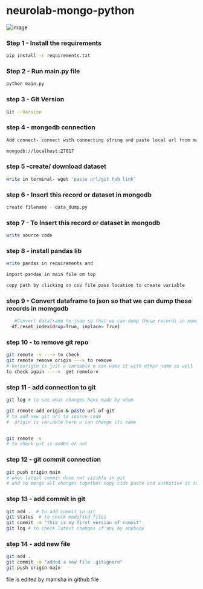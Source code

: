 # neurolab-mongo-python

![image](https://user-images.githubusercontent.com/57321948/196933065-4b16c235-f3b9-4391-9cfe-4affcec87c35.png)

### Step 1 - Install the requirements

```bash
pip install -r requirements.txt
```

### Step 2 - Run main.py file

```bash
python main.py
```

### step 3 - Git Version

```bash
Git --Version
```

### step 4 - mongodb connection

```bash
Add connect- connect with connecting string and paste local url from main file

mongodb://localhost:27017
```


### step 5 -create/ download dataset

```bash
write in terminal- wget 'paste url/git hub link'
```

### step 6 - Insert this record or dataset in mongodb

```bash
create filename - data_dump.py
```


### step 7 - To Insert this record or dataset in mongodb
 
 ```bash
write source code
```


### step 8 - install pandas lib

```bash
write pandas in requirements and 

import pandas in main file om top

copy path by clicking on csv file pass location to create variable 
```


### step 9 - Convert dataframe to json so that we can dump these records in momgodb
  ```bash 
     #Convert dataframe to json so that we can dump these records in momgodb
    df.reset_index(drop=True, inplace= True)
```


### step 10 - to remove git repo

```bash
git remote -v ---> to check
git remote remove origin ---> to remove  
# hereorigin is just a variable u can name it with other name as well
to check again ---->  get remote-v
```

### step 11 -  add connection to git 

```bash
git log # to see what changes have made by whom

git remote add origin & paste url of git
# to add new git url to source code 
#  origin is variable here u can change its name


git remote -v 
# to check git is added or not
```


### step 12 - git commit connection
```bash
git push origin main
# when latest commit dose not visible in git
# and to merge all changes together copy cide paste and authorise it to abstain from errors
```


### step 13 - add commit in git
```bash
git add .  # to add commit in git
git status  # to check modified files 
git commit -m "this is my first version of commit"
git log # to check latest changes if any by anybody
```


### step 14 - add new file 
```bash
git add .
git commit -m "added a new file .gitignore"
git push origin main
```


file is edited by manisha in github file 

